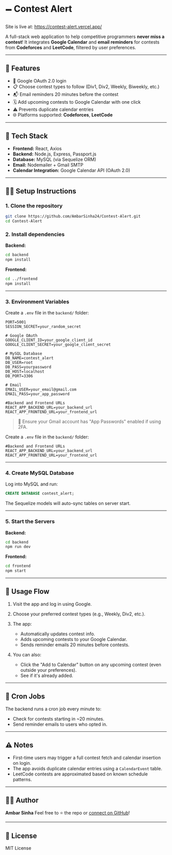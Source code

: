# 🗕 Contest Alert

Site is live at: https://contest-alert.vercel.app/

A full-stack web application to help competitive programmers **never miss a contest**!
It integrates **Google Calendar** and **email reminders** for contests from **Codeforces** and **LeetCode**, filtered by user preferences.

---

## 🚀 Features

* 🔐 Google OAuth 2.0 login
* 📋 Choose contest types to follow (Div1, Div2, Weekly, Biweekly, etc.)
* 📬 Email reminders 20 minutes before the contest
* 🗓 Add upcoming contests to Google Calendar with one click
* ⚠ Prevents duplicate calendar entries
* 🌐 Platforms supported: **Codeforces**, **LeetCode**

---

## 🧰 Tech Stack

* **Frontend:** React, Axios
* **Backend:** Node.js, Express, Passport.js
* **Database:** MySQL (via Sequelize ORM)
* **Email:** Nodemailer + Gmail SMTP
* **Calendar Integration:** Google Calendar API (OAuth 2.0)

---

## 🧑‍💻 Setup Instructions

### 1. Clone the repository

```bash
git clone https://github.com/AmbarSinha24/Contest-Alert.git
cd Contest-Alert
```

### 2. Install dependencies

**Backend:**

```bash
cd backend
npm install
```

**Frontend:**

```bash
cd ../frontend
npm install
```

---

### 3. Environment Variables

Create a `.env` file in the `backend/` folder:

```env
PORT=5001
SESSION_SECRET=your_random_secret

# Google OAuth
GOOGLE_CLIENT_ID=your_google_client_id
GOOGLE_CLIENT_SECRET=your_google_client_secret

# MySQL Database
DB_NAME=contest_alert
DB_USER=root
DB_PASS=yourpassword
DB_HOST=localhost
DB_PORT=3306

# Email
EMAIL_USER=your_email@gmail.com
EMAIL_PASS=your_app_password

#Backend and Frontend URLs
REACT_APP_BACKEND_URL=your_backend_url
REACT_APP_FRONTEND_URL=your_frontend_url
```

> 🔐 Ensure your Gmail account has "App Passwords" enabled if using 2FA.

Create a `.env` file in the `backend/` folder:

```env
#Backend and Frontend URLs
REACT_APP_BACKEND_URL=your_backend_url
REACT_APP_FRONTEND_URL=your_frontend_url
```

---

### 4. Create MySQL Database

Log into MySQL and run:

```sql
CREATE DATABASE contest_alert;
```

The Sequelize models will auto-sync tables on server start.

---

### 5. Start the Servers

**Backend:**

```bash
cd backend
npm run dev
```

**Frontend:**

```bash
cd frontend
npm start
```

---

## 🌟 Usage Flow

1. Visit the app and log in using Google.
2. Choose your preferred contest types (e.g., Weekly, Div2, etc.).
3. The app:

   * Automatically updates contest info.
   * Adds upcoming contests to your Google Calendar.
   * Sends reminder emails 20 minutes before contests.
4. You can also:

   * Click the "Add to Calendar" button on any upcoming contest (even outside your preferences).
   * See if it's already added.

---

## 🔄 Cron Jobs

The backend runs a cron job every minute to:

* Check for contests starting in \~20 minutes.
* Send reminder emails to users who opted in.

---

## ⚠ Notes

* First-time users may trigger a full contest fetch and calendar insertion on login.
* The app avoids duplicate calendar entries using a `CalendarEvent` table.
* LeetCode contests are approximated based on known schedule patterns.

---


## 🧑‍🎓 Author

**Ambar Sinha**
Feel free to ⭐ the repo or [connect on GitHub](https://github.com/AmbarSinha24)!

---

## 📄 License

MIT License

